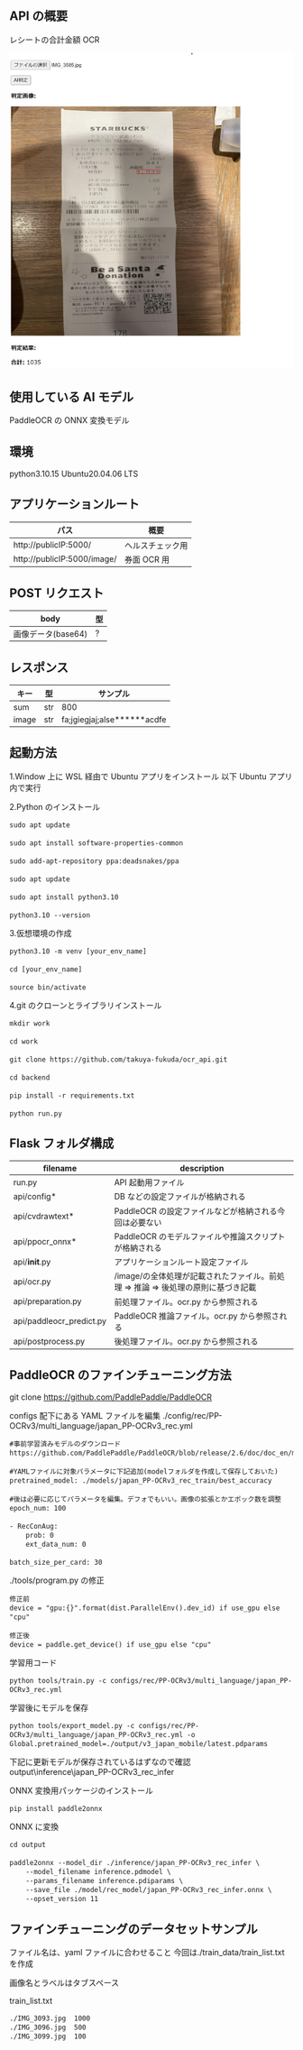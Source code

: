 ## API の概要

レシートの合計金額 OCR

![OCR例](./image.jpg)

## 使用している AI モデル

PaddleOCR の ONNX 変換モデル

## 環境

python3.10.15
Ubuntu20.04.06 LTS

## アプリケーションルート

| パス                        | 概要             |
| --------------------------- | ---------------- |
| http://publicIP:5000/       | ヘルスチェック用 |
| http://publicIP:5000/image/ | 券面 OCR 用      |

## POST リクエスト

| body               | 型  |
| ------------------ | --- |
| 画像データ(base64) | ?   |

## レスポンス

| キー  | 型  | サンプル                      |
| ----- | --- | ----------------------------- |
| sum   | str | 800                           |
| image | str | fa;jgiegjaj;alse**\*\***acdfe |

## 起動方法

1.Window 上に WSL 経由で Ubuntu アプリをインストール
以下 Ubuntu アプリ内で実行

2.Python のインストール

```
sudo apt update

sudo apt install software-properties-common

sudo add-apt-repository ppa:deadsnakes/ppa

sudo apt update

sudo apt install python3.10

python3.10 --version
```

3.仮想環境の作成

```
python3.10 -m venv [your_env_name]

cd [your_env_name]

source bin/activate
```

4.git のクローンとライブラリインストール

```
mkdir work

cd work

git clone https://github.com/takuya-fukuda/ocr_api.git

cd backend

pip install -r requirements.txt

python run.py
```

## Flask フォルダ構成

| filename                 | description                                                                     |
| ------------------------ | ------------------------------------------------------------------------------- |
| run.py                   | API 起動用ファイル                                                              |
| api/config\*             | DB などの設定ファイルが格納される                                               |
| api/cvdrawtext\*         | PaddleOCR の設定ファイルなどが格納される今回は必要ない                          |
| api/ppocr_onnx\*         | PaddleOCR のモデルファイルや推論スクリプトが格納される                          |
| api/**init**.py          | アプリケーションルート設定ファイル                                              |
| api/ocr.py               | /image/の全体処理が記載されたファイル。前処理 ⇒ 推論 ⇒ 後処理の原則に基づき記載 |
| api/preparation.py       | 前処理ファイル。ocr.py から参照される                                           |
| api/paddleocr_predict.py | PaddleOCR 推論ファイル。ocr.py から参照される                                   |
| api/postprocess.py       | 後処理ファイル。ocr.py から参照される                                           |

## PaddleOCR のファインチューニング方法

git clone https://github.com/PaddlePaddle/PaddleOCR

configs 配下にある YAML ファイルを編集
./config/rec/PP-OCRv3/multi_language/japan_PP-OCRv3_rec.yml

```
#事前学習済みモデルのダウンロード
https://github.com/PaddlePaddle/PaddleOCR/blob/release/2.6/doc/doc_en/models_list_en.md

#YAMLファイルに対象パラメータに下記追加(modelフォルダを作成して保存しておいた)
pretrained_model: ./models/japan_PP-OCRv3_rec_train/best_accuracy

#後は必要に応じてパラメータを編集。デフォでもいい。画像の拡張とかエポック数を調整
epoch_num: 100

- RecConAug:
    prob: 0
    ext_data_num: 0

batch_size_per_card: 30
```

./tools/program.py の修正

```
修正前
device = "gpu:{}".format(dist.ParallelEnv().dev_id) if use_gpu else "cpu"

修正後
device = paddle.get_device() if use_gpu else "cpu"
```

学習用コード

```
python tools/train.py -c configs/rec/PP-OCRv3/multi_language/japan_PP-OCRv3_rec.yml
```

学習後にモデルを保存

```
python tools/export_model.py -c configs/rec/PP-OCRv3/multi_language/japan_PP-OCRv3_rec.yml -o Global.pretrained_model=./output/v3_japan_mobile/latest.pdparams
```

下記に更新モデルが保存されているはずなので確認
output\inference\japan_PP-OCRv3_rec_infer

ONNX 変換用パッケージのインストール

```
pip install paddle2onnx
```

ONNX に変換

```
cd output

paddle2onnx --model_dir ./inference/japan_PP-OCRv3_rec_infer \
    --model_filename inference.pdmodel \
    --params_filename inference.pdiparams \
    --save_file ./model/rec_model/japan_PP-OCRv3_rec_infer.onnx \
    --opset_version 11
```

## ファインチューニングのデータセットサンプル

ファイル名は、yaml ファイルに合わせること
今回は./train_data/train_list.txt を作成

画像名とラベルはタブスペース

train_list.txt

```
./IMG_3093.jpg	1000
./IMG_3096.jpg	500
./IMG_3099.jpg	100
```
